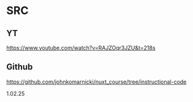 # SRC

## YT
https://www.youtube.com/watch?v=RAJZOqr3JZU&t=218s

## Github

https://github.com/johnkomarnicki/nuxt_course/tree/instructional-code

1.02.25